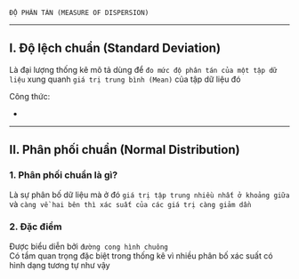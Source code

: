     ĐỘ PHÂN TÁN (MEASURE OF DISPERSION)

---

## I. Độ lệch chuẩn (Standard Deviation)

Là đại lượng thống kê mô tả dùng để `đo mức độ phân tán của một tập dữ liệu` xung quanh `giá trị trung bình (Mean)` của tập dữ liệu đó

Công thức:

-

---

## II. Phân phối chuẩn (Normal Distribution)

### 1. Phân phối chuẩn là gì?

Là sự phân bố dữ liệu mà ở đó `giá trị tập trung nhiều nhất ở khoảng giữa` và `càng về hai bên thì xác suất của các giá trị càng giảm dần`

### 2. Đặc điểm

Được biểu diễn bởi `đường cong hình chuông` \
 Có tầm quan trọng đặc biệt trong thống kê vì nhiều phân bố xác suất có hình dạng tương tự như vậy
